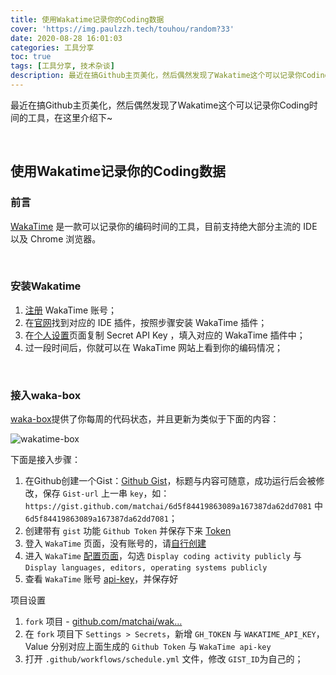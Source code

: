 ```yaml
---
title: 使用Wakatime记录你的Coding数据
cover: 'https://img.paulzzh.tech/touhou/random?33'
date: 2020-08-28 16:01:03
categories: 工具分享
toc: true
tags: [工具分享, 技术杂谈]
description: 最近在搞Github主页美化，然后偶然发现了Wakatime这个可以记录你Coding时间的工具，在这里介绍下~
---
```


最近在搞Github主页美化，然后偶然发现了Wakatime这个可以记录你Coding时间的工具，在这里介绍下~

<br/>

<!--more-->

<!-- **目录:** -->

<!-- toc -->

<!-- <br/> -->

## 使用Wakatime记录你的Coding数据

### 前言

[WakaTime](https://wakatime.com/) 是一款可以记录你的编码时间的工具，目前支持绝大部分主流的 IDE 以及 Chrome 浏览器。

<br/>

### 安装Wakatime

1.  [注册](https://wakatime.com/signup) WakaTime 账号；
2.  在[官网](https://wakatime.com/plugins)找到对应的 IDE 插件，按照步骤安装 WakaTime 插件；
3.  在[个人设置](https://wakatime.com/settings/account)页面复制 Secret API Key ，填入对应的 WakaTime 插件中；
4.  过一段时间后，你就可以在 WakaTime 网站上看到你的编码情况；

<br/>

### 接入waka-box

[waka-box](https://github.com/matchai/waka-box)提供了你每周的代码状态，并且更新为类似于下面的内容：

![wakatime-box](https://user-images.githubusercontent.com/4658208/60469862-2e40bf00-9c2c-11e9-87f7-afe164648de4.png)

下面是接入步骤：

1.  在Github创建一个Gist：[Github Gist](https://gist.github.com/)，标题与内容可随意，成功运行后会被修改，保存 `Gist-url` 上一串 `key`，如：`https://gist.github.com/matchai/6d5f84419863089a167387da62dd7081` 中 `6d5f84419863089a167387da62dd7081`；
2.  创建带有 `gist` 功能 `Github Token` 并保存下来 [Token](https://github.com/settings/tokens/new)
3.  登入 `WakaTime` 页面，没有账号的，请[自行创建](https://wakatime.com/signup)
4.  进入 `WakaTime` [配置页面](https://wakatime.com/settings/profile)，勾选 `Display coding activity publicly` 与 `Display languages, editors, operating systems publicly`
5.  查看 `WakaTime` 账号 [api-key](https://wakatime.com/settings/api-key)，并保存好

项目设置

1.  `fork` 项目 - [github.com/matchai/wak…](https://github.com/matchai/waka-box)
2.  在 `fork` 项目下 `Settings > Secrets`，新增 `GH_TOKEN` 与 `WAKATIME_API_KEY`，Value 分别对应上面生成的 `Github Token` 与 `WakaTime api-key`
3.  打开 `.github/workflows/schedule.yml` 文件，修改 `GIST_ID`为自己的；

<br/>